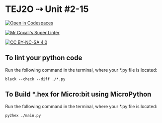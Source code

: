 # TEJ2O ⇢ Unit #2-15

[![Open in Codespaces](https://classroom.github.com/assets/launch-codespace-7f7980b617ed060a017424585567c406b6ee15c891e84e1186181d67ecf80aa0.svg)](https://classroom.github.com/open-in-codespaces?assignment_repo_id=12367509)

[![Mr Coxall's Super Linter](https://github.com/MTHS-TEJ2O-1-2023/TEJ2O-Unit-2-15-kyle-lyver/workflows/Mr%Coxall's%20Super%20Linter/badge.svg)](https://github.com/MTHS-TEJ2O-1-2023/TEJ2O-Unit-2-15-kyle-lyver/actions)

[![CC BY-NC-SA 4.0](https://img.shields.io/badge/License-CC%20BY--NC--SA%204.0-blue.svg)](./LICENSE)


## To lint your python code

Run the following command in the terminal, where your *.py file is located:

```console
black --check --diff ./*.py
```
## To Build *.hex for Micro:bit using MicroPython

Run the following command in the terminal, where your *.py file is located:

``` bash
py2hex ./main.py
```